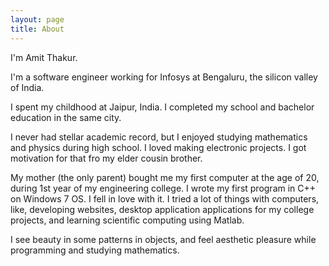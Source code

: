 ```yaml
---
layout: page
title: About
---
```


I'm Amit Thakur.

I'm a software engineer working for Infosys at Bengaluru, the silicon valley of India.

I spent my childhood at Jaipur, India. I completed my school and bachelor education in the same city.

I never had stellar academic record, but I enjoyed studying mathematics and physics during high school. 
I loved making electronic projects. I got motivation for that fro my elder cousin brother.

My mother (the only parent) bought me my first computer at the age of 20, during 1st year of my engineering college.
I wrote my first program in C++ on Windows 7 OS. I fell in love with it. 
I tried a lot of things with computers, like, developing websites, desktop application applications for my college projects, 
and learning scientific computing using Matlab.

I see beauty in some patterns in objects, and feel aesthetic pleasure while programming and studying mathematics.


